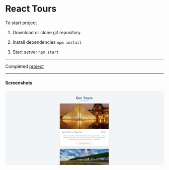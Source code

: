 # React Tours

To start project

1. Download or clone git repository
2. Install dependencies
`
 npm install
`

3. Start server
`
npm start
`

---
Completed [project](https://tours-react-by-malina.netlify.app/)

---

#### Screenshots

![image](./screenshot.png)

